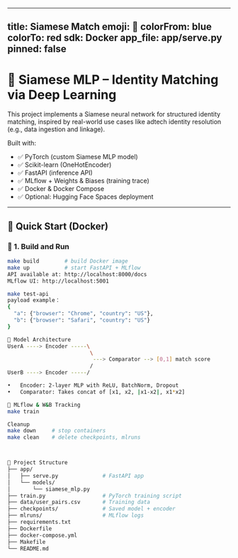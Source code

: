 
---
title: Siamese Match
emoji: 🤗
colorFrom: blue
colorTo: red
sdk: Docker
app_file: app/serve.py
pinned: false
---

# 🧬 Siamese MLP – Identity Matching via Deep Learning

This project implements a Siamese neural network for structured identity matching, inspired by real-world use cases like adtech identity resolution (e.g., data ingestion and linkage).

Built with:
- ✅ PyTorch (custom Siamese MLP model)
- ✅ Scikit-learn (OneHotEncoder)
- ✅ FastAPI (inference API)
- ✅ MLflow + Weights & Biases (training trace)
- ✅ Docker & Docker Compose
- ✅ Optional: Hugging Face Spaces deployment

---

## 🚀 Quick Start (Docker)

### 🔧 1. Build and Run

```bash
make build        # build Docker image
make up           # start FastAPI + MLflow
API available at: http://localhost:8000/docs
MLflow UI: http://localhost:5001

make test-api
payload example：
{
  "a": {"browser": "Chrome", "country": "US"},
  "b": {"browser": "Safari", "country": "US"}
}

🧠 Model Architecture
UserA ----> Encoder -----\
                          \
                           ---> Comparator --> [0,1] match score
                          /
UserB ----> Encoder -----/

•	Encoder: 2-layer MLP with ReLU, BatchNorm, Dropout
•	Comparator: Takes concat of [x1, x2, |x1-x2|, x1*x2]

🧪 MLflow & W&B Tracking
make train

Cleanup
make down     # stop containers
make clean    # delete checkpoints, mlruns



📁 Project Structure
├── app/
│   ├── serve.py              # FastAPI app
│   └── models/
│       └── siamese_mlp.py
├── train.py                  # PyTorch training script
├── data/user_pairs.csv       # Training data
├── checkpoints/              # Saved model + encoder
├── mlruns/                   # MLflow logs
├── requirements.txt
├── Dockerfile
├── docker-compose.yml
├── Makefile
└── README.md